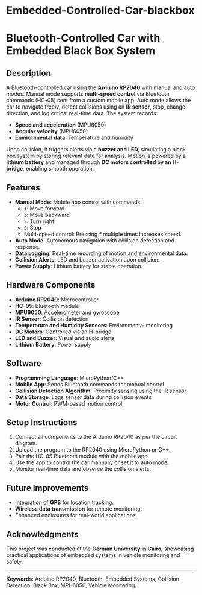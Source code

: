 # Embedded-Controlled-Car-blackbox
# Bluetooth-Controlled Car with Embedded Black Box System

## Description

A Bluetooth-controlled car using the **Arduino RP2040** with manual and auto modes. Manual mode supports **multi-speed control** via Bluetooth commands (HC-05) sent from a custom mobile app. Auto mode allows the car to navigate freely, detect collisions using an **IR sensor**, stop, change direction, and log critical real-time data. The system records:

- **Speed and acceleration** (MPU6050)
- **Angular velocity** (MPU6050)
- **Environmental data**: Temperature and humidity

Upon collision, it triggers alerts via a **buzzer and LED**, simulating a black box system by storing relevant data for analysis. Motion is powered by a **lithium battery** and managed through **DC motors controlled by an H-bridge**, enabling smooth operation.

## Features

- **Manual Mode**: Mobile app control with commands:
  - `f`: Move forward
  - `b`: Move backward
  - `r`: Turn right
  - `S`: Stop
  - Multi-speed control: Pressing `f` multiple times increases speed.
- **Auto Mode**: Autonomous navigation with collision detection and response.
- **Data Logging**: Real-time recording of motion and environmental data.
- **Collision Alerts**: LED and buzzer activation upon collision.
- **Power Supply**: Lithium battery for stable operation.

## Hardware Components

- **Arduino RP2040**: Microcontroller
- **HC-05**: Bluetooth module
- **MPU6050**: Accelerometer and gyroscope
- **IR Sensor**: Collision detection
- **Temperature and Humidity Sensors**: Environmental monitoring
- **DC Motors**: Controlled via an H-bridge
- **LED and Buzzer**: Visual and audio alerts
- **Lithium Battery**: Power supply

## Software

- **Programming Language**: MicroPython/C++
- **Mobile App**: Sends Bluetooth commands for manual control
- **Collision Detection Algorithm**: Proximity sensing using the IR sensor
- **Data Storage**: Logs sensor data during collision events
- **Motor Control**: PWM-based motion control

## Setup Instructions

1. Connect all components to the Arduino RP2040 as per the circuit diagram.
2. Upload the program to the RP2040 using MicroPython or C++.
3. Pair the HC-05 Bluetooth module with the mobile app.
4. Use the app to control the car manually or set it to auto mode.
5. Monitor real-time data and observe the collision alerts.

## Future Improvements

- Integration of **GPS** for location tracking.
- **Wireless data transmission** for remote monitoring.
- Enhanced enclosures for real-world applications.

## Acknowledgments

This project was conducted at the **German University in Cairo**, showcasing practical applications of embedded systems in vehicle monitoring and safety.

---

**Keywords**: Arduino RP2040, Bluetooth, Embedded Systems, Collision Detection, Black Box, MPU6050, Vehicle Monitoring.

